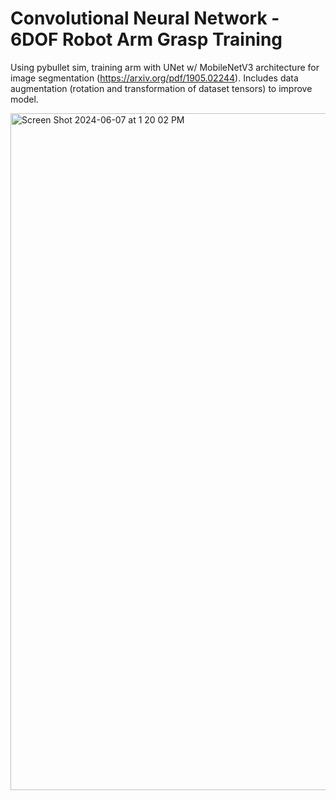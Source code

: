 # Convolutional Neural Network - 6DOF Robot Arm Grasp Training
Using pybullet sim, training arm with UNet w/ MobileNetV3 architecture for image segmentation  (https://arxiv.org/pdf/1905.02244). Includes data augmentation (rotation and transformation of dataset tensors) to improve model. 


<img width="1083" alt="Screen Shot 2024-06-07 at 1 20 02 PM" src="https://github.com/anushkakulk/robotgrasping-sim/assets/115674789/62a07c19-ac9d-4330-8d64-2f16881b796b">
